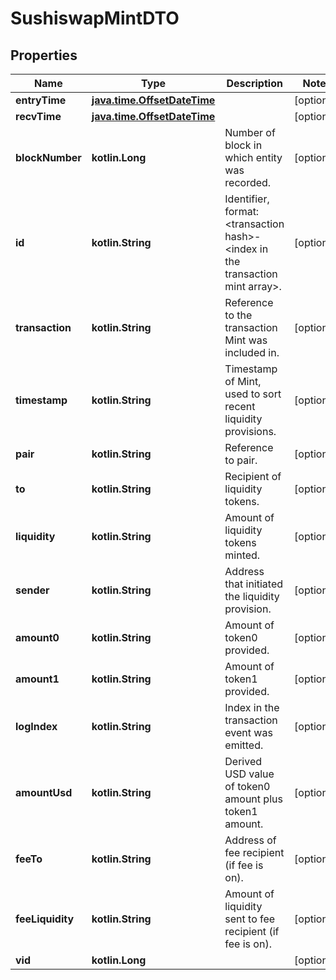 
# SushiswapMintDTO

## Properties
Name | Type | Description | Notes
------------ | ------------- | ------------- | -------------
**entryTime** | [**java.time.OffsetDateTime**](java.time.OffsetDateTime.md) |  |  [optional]
**recvTime** | [**java.time.OffsetDateTime**](java.time.OffsetDateTime.md) |  |  [optional]
**blockNumber** | **kotlin.Long** | Number of block in which entity was recorded. |  [optional]
**id** | **kotlin.String** | Identifier, format: &lt;transaction hash&gt;-&lt;index in the transaction mint array&gt;. |  [optional]
**transaction** | **kotlin.String** | Reference to the transaction Mint was included in. |  [optional]
**timestamp** | **kotlin.String** | Timestamp of Mint, used to sort recent liquidity provisions. |  [optional]
**pair** | **kotlin.String** | Reference to pair. |  [optional]
**to** | **kotlin.String** | Recipient of liquidity tokens. |  [optional]
**liquidity** | **kotlin.String** | Amount of liquidity tokens minted. |  [optional]
**sender** | **kotlin.String** | Address that initiated the liquidity provision. |  [optional]
**amount0** | **kotlin.String** | Amount of token0 provided. |  [optional]
**amount1** | **kotlin.String** | Amount of token1 provided. |  [optional]
**logIndex** | **kotlin.String** | Index in the transaction event was emitted. |  [optional]
**amountUsd** | **kotlin.String** | Derived USD value of token0 amount plus token1 amount. |  [optional]
**feeTo** | **kotlin.String** | Address of fee recipient (if fee is on). |  [optional]
**feeLiquidity** | **kotlin.String** | Amount of liquidity sent to fee recipient (if fee is on). |  [optional]
**vid** | **kotlin.Long** |  |  [optional]



